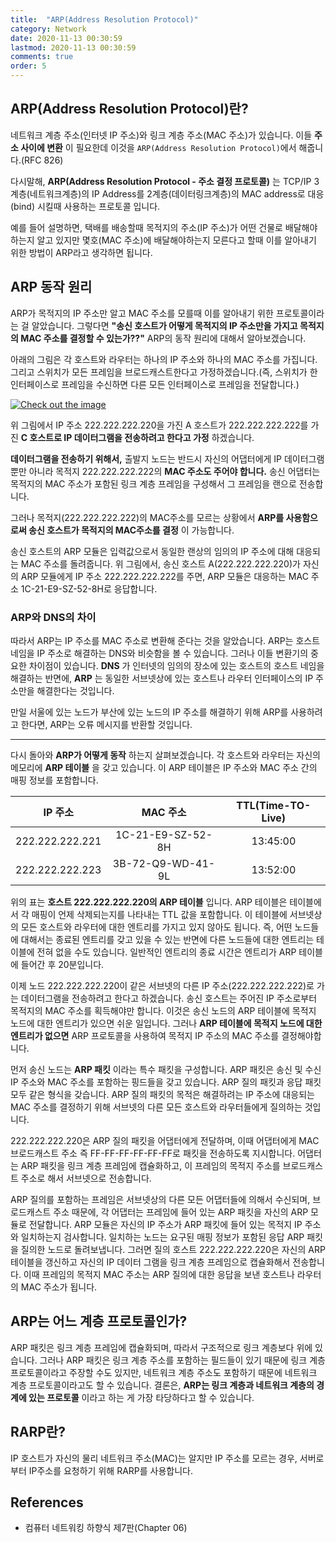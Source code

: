 ```yaml
---
title:  "ARP(Address Resolution Protocol)"
category: Network
date: 2020-11-13 00:30:59
lastmod: 2020-11-13 00:30:59
comments: true
order: 5
---
```



## ARP(Address Resolution Protocol)란?
네트워크 계층 주소(인터넷 IP 주소)와 링크 계층 주소(MAC 주소)가 있습니다. 이들 __주소 사이에 변환__ 이 필요한데 이것을 `ARP(Address Resolution Protocol)`에서 해줍니다.(RFC 826)

다시말해, __ARP(Address Resolution Protocol - 주소 결정 프로토콜)__ 는 TCP/IP 3계층(네트워크계층)의 IP Address를 2계층(데이터링크계층)의 MAC address로 대응(bind) 시킬때 사용하는 프로토콜 입니다.

예를 들어 설명하면, 택배를 배송할때 목적지의 주소(IP 주소)가 어떤 건물로 배달해야하는지 알고 있지만 몇호(MAC 주소)에 배달해야하는지 모른다고 할때 이를 알아내기 위한 방법이 ARP라고 생각하면 됩니다. 

## ARP 동작 원리
ARP가 목적지의 IP 주소만 알고 MAC 주소를 모를때 이를 알아내기 위한 프로토콜이라는 걸 알았습니다. 그렇다면 __"송신 호스트가 어떻게 목적지의 IP 주소만을 가지고 목적지의 MAC 주소를 결정할 수 있는가??"__ ARP의 동작 원리에 대해서 알아보겠습니다.

아래의 그림은 각 호스트와 라우터는 하나의 IP 주소와 하나의 MAC 주소를 가집니다. 그리고 스위치가 모든 프레임을 브로드캐스트한다고 가정하겠습니다.(즉, 스위치가 한 인터페이스로 프레임을 수신하면 다른 모든 인터페이스로 프레임을 전달합니다.)

<a href="{{ site.baseurl }}{{ site.network_img }}/network-arp1.JPG" data-lightbox="falcon9-large" data-title="Check out the image">
  <img src="{{ site.baseurl }}{{ site.network_img }}/network-arp1.JPG" title="Check out the image">
</a>

위 그림에서 IP 주소 222.222.222.220을 가진 A 호스트가 222.222.222.222를 가진 __C 호스트로 IP 데이터그램을 전송하려고 한다고 가정__ 하겠습니다.

__데이터그램을 전송하기 위해서,__ 출발지 노드는 반드시 자신의 어댑터에게 IP 데이터그램뿐만 아니라 목적지 222.222.222.222의 __MAC 주소도 주어야 합니다.__ 송신 어댑터는 목적지의 MAC 주소가 포함된 링크 계층 프레임을 구성해서 그 프레임을 랜으로 전송합니다.

그러나 목적지(222.222.222.222)의 MAC주소를 모르는 상황에서 __ARP를 사용함으로써 송신 호스트가 목적지의 MAC주소를 결정__ 이 가능합니다.

송신 호스트의 ARP 모듈은 입력값으로서 동일한 랜상의 임의의 IP 주소에 대해 대응되는 MAC 주소를 돌려줍니다. 위 그림에서, 송신 호스트 A(222.222.222.220)가 자신의 ARP 모듈에게 IP 주소 222.222.222.222를 주면, ARP 모듈은 대응하는 MAC 주소 1C-21-E9-SZ-52-8H로 응답합니다.

### ARP와 DNS의 차이
따라서 ARP는 IP 주소를 MAC 주소로 변환해 준다는 것을 알았습니다. ARP는 호스트 네임을 IP 주소로 해결하는 DNS와 비슷함을 볼 수 있습니다. 그러나 이들 변환기의 중요한 차이점이 있습니다. __DNS__ 가 인터넷의 임의의 장소에 있는 호스트의 호스트 네임을 해결하는 반면에, __ARP__ 는 동일한 서브넷상에 있는 호스트나 라우터 인터페이스의 IP 주소만을 해결한다는 것입니다. 

만일 서울에 있는 노드가 부산에 있는 노드의 IP 주소를 해결하기 위해 ARP를 사용하려고 한다면, ARP는 오류 메시지를 반환할 것입니다.

---

다시 돌아와 __ARP가 어떻게 동작__ 하는지 살펴보겠습니다. 각 호스트와 라우터는 자신의 메모리에 __ARP 테이블__ 을 갖고 있습니다. 이 ARP 테이블은 IP 주소와 MAC 주소 간의 매핑 정보를 포함합니다.

| IP 주소 | MAC 주소 | TTL(Time-TO-Live) |
|:--------:|:--------:|:--------:|
| 222.222.222.221 | 1C-21-E9-SZ-52-8H | 13:45:00 |
| 222.222.222.223 | 3B-72-Q9-WD-41-9L | 13:52:00 |

위의 표는 __호스트 222.222.222.220의 ARP 테이블__ 입니다. ARP 테이블은 테이블에서 각 매핑이 언제 삭제되는지를 나타내는 TTL 값을 포함합니다. 이 테이블에 서브넷상의 모든 호스트와 라우터에 대한 엔트리를 가지고 있지 않아도 됩니다. 즉, 어떤 노드들에 대해서는 종료된 엔트리를 갖고 있을 수 있는 반면에 다른 노드들에 대한 엔트리는 테이블에 전혀 없을 수도 있습니다. 일반적인 엔트리의 종료 시간은 엔트리가 ARP 테이블에 들어간 후 20분입니다.

이제 노드 222.222.222.220이 같은 서브넷의 다른 IP 주소(222.222.222.222)로 가는 데이터그램을 전송하려고 한다고 하겠습니다. 송신 호스트는 주어진 IP 주소로부터 목적지의 MAC 주소를 획득해야만 합니다. 이것은 송신 노드의 ARP 테이블에 목적지 노드에 대한 엔트리가 있으면 쉬운 일입니다. 그러나 __ARP 테이블에 목적지 노드에 대한 엔트리가 없으면__ ARP 프로토콜을 사용하여 목적지 IP 주소의 MAC 주소를 결정해야합니다.

먼저 송신 노드는 __ARP 패킷__ 이라는 특수 패킷을 구성합니다. ARP 패킷은 송신 및 수신 IP 주소와 MAC 주소를 포함하는 핑드들을 갖고 있습니다. ARP 질의 패킷과 응답 패킷 모두 같은 형식을 갖습니다. ARP 질의 패킷의 목적은 해결하려는 IP 주소에 대응되는 MAC 주소를 결정하기 위해 서브넷의 다른 모든 호스트와 라우터들에게 질의하는 것입니다.

222.222.222.220은 ARP 질의 패킷을 어댑터에게 전달하며, 이때 어댑터에게 MAC 브로드캐스트 주소 즉 FF-FF-FF-FF-FF-FF로 패킷을 전송하도록 지시합니다. 어댑터는 ARP 패킷을 링크 계층 프레임에 캡슐화하고, 이 프레임의 목적지 주소를 브로드캐스트 주소로 해서 서브넷으로 전송합니다. 

ARP 질의를 포함하는 프레임은 서브넷상의 다른 모든 어댑터들에 의해서 수신되며, 브로드캐스트 주소 때문에, 각 어댑터는 프레임에 들어 있는 ARP 패킷을 자신의 ARP 모듈로 전달합니다. ARP 모듈은 자신의 IP 주소가 ARP 패킷에 들어 있는 목적지 IP 주소와 일치하는지 검사합니다. 일치하는 노드는 요구된 매핑 정보가 포함된 응답 ARP 패킷을 질의한 노드로 돌려보냅니다. 그러면 질의 호스트 222.222.222.220은 자신의 ARP 테이블을 갱신하고 자신의 IP 데이터 그램을 링크 계층 프레임으로 캡슐화해서 전송합니다. 이때 프레임의 목적지 MAC 주소는 ARP 질의에 대한 응답을 보낸 호스트나 라우터의 MAC 주소가 됩니다.


## ARP는 어느 계층 프로토콜인가?
ARP 패킷은 링크 계층 프레임에 캡슐화되며, 따라서 구조적으로 링크 계층보다 위에 있습니다. 그러나 ARP 패킷은 링크 계층 주소를 포함하는 필드들이 있기 때문에 링크 계층 프로토콜이라고 주장할 수도 있지만, 네트워크 계층 주소도 포함하기 때문에 네트워크 계층 프로토콜이라고도 할 수 있습니다. 결론은, __ARP는 링크 계층과 네트워크 계층의 경계에 있는 프로토콜__ 이라고 하는 게 가장 타당하다고 할 수 있습니다.

## RARP란?
IP 호스트가 자신의 물리 네트워크 주소(MAC)는 알지만 IP 주소를 모르는 경우, 서버로부터 IP주소를 요청하기 위해 RARP를 사용합니다.

## References
* 컴퓨터 네트워킹 하향식 제7판(Chapter 06)